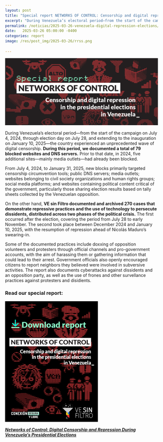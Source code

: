 ```yaml
---
layout: post
title: "Special report NETWORKS OF CONTROL: Censorship and digital repression in the presidential elections in Venezuela"
excerpt: "During Venezuela’s electoral period—from the start of the campaign on July 4, 2024, through election day on July 28, and extending to the inauguration on January 10, 2025, the country experienced an unprecedented wave of digital censorship and digital repression."
permalink: /noticias/2025-03-26-venezuela-digital-repression-elections/
date:   2025-03-26 05:00:00 -0400
categories: report
image: /res/post_img/2025-03-26/rrss.png

---
```


<p class="cover"><img alt="New Report: Digital Censorship and Repression During Venezuela’s Presidential Elections" src="/res/post_img/2025-03-26/post.png"></p>

During Venezuela’s electoral period—from the start of the campaign on July 4, 2024, through election day on July 28, and extending to the inauguration on January 10, 2025—the country experienced an unprecedented wave of digital censorship. **During this period, we documented a total of 79 blocked websites and DNS servers.** Prior to that date, in 2024, five additional sites—mainly media outlets—had already been blocked.

From July 4, 2024, to January 31, 2025, new blocks primarily targeted censorship circumvention tools; public DNS servers; media outlets; websites belonging to civil society organizations and human rights groups; social media platforms; and websites containing political content critical of the government, particularly those sharing election results based on tally sheets collected by the Venezuelan opposition.

On the other hand, **VE sin Filtro documented and archived 270 cases that demonstrate repressive practices and the use of technology to persecute dissidents, distributed across two phases of the political crisis.** The first occurred after the election, covering the period from July 28 to early November. The second took place between December 2024 and January 10, 2025, with the resumption of repression ahead of Nicolás Maduro’s swearing-in.

Some of the documented practices include doxxing of opposition volunteers and protesters through official channels and pro-government accounts, with the aim of harassing them or gathering information that could lead to their arrest. Government officials also openly encouraged citizens to report neighbors they believed were involved in subversive activities. The report also documents cyberattacks against dissidents and an opposition party, as well as the use of frones and other survellance practices against protesters and disidients.

### Read our special report:

[![Download the report](/res/post_img/2025-03-26/reporte_portada-mini.png)](/res/files/digital_repression-venezuela_elections-VEsinFiltro.pdf)

***[Networks of Control: Digital Censorship and Repression During Venezuela’s Presidential Elections](/res/files/digital_repression-venezuela_elections-VEsinFiltro.pdf)***
